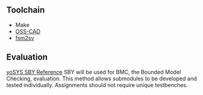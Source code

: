 ## Toolchain
 - Make
 - [OSS-CAD](https://github.com/YosysHQ/oss-cad-suite-build?tab=readme-ov-file#installation)
 - [fsm2sv](https://github.com/mohamed/fsm2sv)

## Evaluation

[yoSYS SBY Reference](https://readthedocs.org/projects/symbiyosys/downloads/pdf/latest/)
SBY will be used for BMC, the Bounded Model Checking, evaluation.
This method allows submodules to be developed and tested individually.
Assignments should not require unique testbenches.
